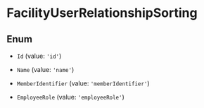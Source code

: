 # FacilityUserRelationshipSorting

## Enum


* `Id` (value: `'id'`)

* `Name` (value: `'name'`)

* `MemberIdentifier` (value: `'memberIdentifier'`)

* `EmployeeRole` (value: `'employeeRole'`)

